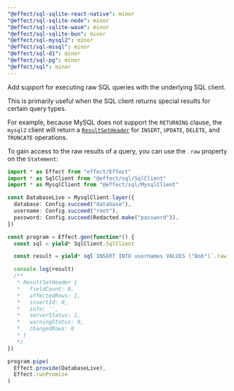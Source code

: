 ```yaml
---
"@effect/sql-sqlite-react-native": minor
"@effect/sql-sqlite-node": minor
"@effect/sql-sqlite-wasm": minor
"@effect/sql-sqlite-bun": minor
"@effect/sql-mysql2": minor
"@effect/sql-mssql": minor
"@effect/sql-d1": minor
"@effect/sql-pg": minor
"@effect/sql": minor
---
```


Add support for executing raw SQL queries with the underlying SQL client.

This is primarily useful when the SQL client returns special results for certain
query types.

For example, because MySQL does not support the `RETURNING` clause, the `mysql2`
client will return a [`ResultSetHeader`](https://sidorares.github.io/node-mysql2/docs/documentation/typescript-examples#resultsetheader)
for `INSERT`, `UPDATE`, `DELETE`, and `TRUNCATE` operations.

To gain access to the raw results of a query, you can use the `.raw` property on
the `Statement`:

```ts
import * as Effect from "effect/Effect"
import * as SqlClient from "@effect/sql/SqlClient"
import * as MysqlClient from "@effect/sql/MysqlClient"

const DatabaseLive = MysqlClient.layer({
  database: Config.succeed("database"),
  username: Config.succeed("root"),
  password: Config.succeed(Redacted.make("password")),
})

const program = Effect.gen(function*() {
  const sql = yield* SqlClient.SqlClient

  const result = yield* sql`INSERT INTO usernames VALUES ("Bob")`.raw

  console.log(result)
  /**
   * ResultSetHeader {
   *   fieldCount: 0,
   *   affectedRows: 1,
   *   insertId: 0,
   *   info: '',
   *   serverStatus: 2,
   *   warningStatus: 0,
   *   changedRows: 0
   * }
   */
})

program.pipe(
  Effect.provide(DatabaseLive),
  Effect.runPromise
)
```
